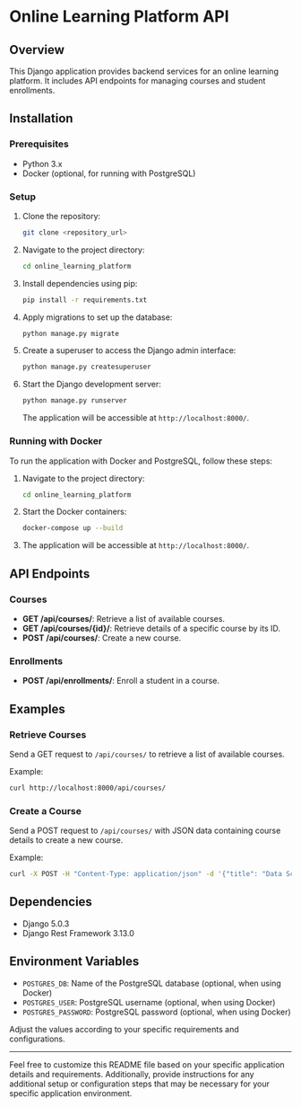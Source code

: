 # Online Learning Platform API

## Overview

This Django application provides backend services for an online learning platform. It includes API endpoints for managing courses and student enrollments.

## Installation

### Prerequisites

- Python 3.x
- Docker (optional, for running with PostgreSQL)

### Setup

1. Clone the repository:

    ```bash
    git clone <repository_url>
    ```

2. Navigate to the project directory:

    ```bash
    cd online_learning_platform
    ```

3. Install dependencies using pip:

    ```bash
    pip install -r requirements.txt
    ```

4. Apply migrations to set up the database:

    ```bash
    python manage.py migrate
    ```

5. Create a superuser to access the Django admin interface:

    ```bash
    python manage.py createsuperuser
    ```

6. Start the Django development server:

    ```bash
    python manage.py runserver
    ```

    The application will be accessible at `http://localhost:8000/`.

### Running with Docker

To run the application with Docker and PostgreSQL, follow these steps:

1. Navigate to the project directory:

    ```bash
    cd online_learning_platform
    ```

2. Start the Docker containers:

    ```bash
    docker-compose up --build
    ```

3. The application will be accessible at `http://localhost:8000/`.

## API Endpoints

### Courses

- **GET /api/courses/**: Retrieve a list of available courses.
- **GET /api/courses/{id}/**: Retrieve details of a specific course by its ID.
- **POST /api/courses/**: Create a new course.

### Enrollments

- **POST /api/enrollments/**: Enroll a student in a course.

## Examples

### Retrieve Courses

Send a GET request to `/api/courses/` to retrieve a list of available courses.

Example:

```bash
curl http://localhost:8000/api/courses/
```

### Create a Course

Send a POST request to `/api/courses/` with JSON data containing course details to create a new course.

Example:

```bash
curl -X POST -H "Content-Type: application/json" -d '{"title": "Data Science Fundamentals", "description": "Explore data science concepts and techniques.", "instructor": "David Brown", "duration": 150, "price": 99.99}' http://localhost:8000/api/courses/
```

## Dependencies

- Django 5.0.3
- Django Rest Framework 3.13.0

## Environment Variables

- `POSTGRES_DB`: Name of the PostgreSQL database (optional, when using Docker)
- `POSTGRES_USER`: PostgreSQL username (optional, when using Docker)
- `POSTGRES_PASSWORD`: PostgreSQL password (optional, when using Docker)

Adjust the values according to your specific requirements and configurations.

---

Feel free to customize this README file based on your specific application details and requirements. Additionally, provide instructions for any additional setup or configuration steps that may be necessary for your specific application environment.

